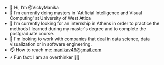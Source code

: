 - 👋 Hi, I’m @VickyManika
- 🔭 I’m currently doing masters in 'Αrtificial Ιntelligence and Visual Computing' at University of West Attica 
- 🌱 I’m currently looking for an internship in Athens in order to practice the methods I learned during my master's degree and to complete the postgraduate course.
- 👯 I'm looking to work with companies that deal in data science, data visualization or in software engineering.
- 📫 How to reach me: manikav46@gmail.com
- ⚡ Fun fact: I am an overthinker 🤷‍♀️
<!---
VickyManika/VickyManika is a ✨ special ✨ repository because its `README.md` (this file) appears on your GitHub profile.
You can click the Preview link to take a look at your changes.
--->
